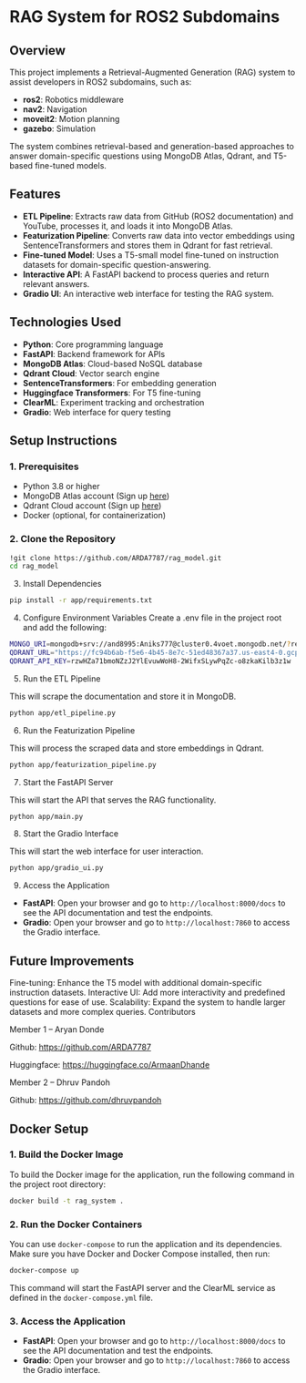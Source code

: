 # RAG System for ROS2 Subdomains

## Overview

This project implements a Retrieval-Augmented Generation (RAG) system to assist developers in ROS2 subdomains, such as:

- **ros2**: Robotics middleware
- **nav2**: Navigation
- **moveit2**: Motion planning
- **gazebo**: Simulation

The system combines retrieval-based and generation-based approaches to answer domain-specific questions using MongoDB Atlas, Qdrant, and T5-based fine-tuned models.

## Features

- **ETL Pipeline**: Extracts raw data from GitHub (ROS2 documentation) and YouTube, processes it, and loads it into MongoDB Atlas.
- **Featurization Pipeline**: Converts raw data into vector embeddings using SentenceTransformers and stores them in Qdrant for fast retrieval.
- **Fine-tuned Model**: Uses a T5-small model fine-tuned on instruction datasets for domain-specific question-answering.
- **Interactive API**: A FastAPI backend to process queries and return relevant answers.
- **Gradio UI**: An interactive web interface for testing the RAG system.

## Technologies Used

- **Python**: Core programming language
- **FastAPI**: Backend framework for APIs
- **MongoDB Atlas**: Cloud-based NoSQL database
- **Qdrant Cloud**: Vector search engine
- **SentenceTransformers**: For embedding generation
- **Huggingface Transformers**: For T5 fine-tuning
- **ClearML**: Experiment tracking and orchestration
- **Gradio**: Web interface for query testing

## Setup Instructions

### 1. Prerequisites

- Python 3.8 or higher
- MongoDB Atlas account (Sign up [here](https://www.mongodb.com/cloud/atlas))
- Qdrant Cloud account (Sign up [here](https://qdrant.tech/))
- Docker (optional, for containerization)

### 2. Clone the Repository

```bash
!git clone https://github.com/ARDA7787/rag_model.git
cd rag_model
```

3. Install Dependencies

```bash
pip install -r app/requirements.txt
```

4. Configure Environment Variables
Create a .env file in the project root and add the following:

```bash
MONGO_URI=mongodb+srv://and8995:Aniks777@cluster0.4voet.mongodb.net/?retryWrites=true&w=majority&appName=Cluster0
QDRANT_URL="https://fc94b6ab-f5e6-4b45-8e7c-51ed48367a37.us-east4-0.gcp.cloud.qdrant.io:6333"
QDRANT_API_KEY=rzwHZa71bmoNZzJ2YlEvuwWoH8-2WifxSLywPqZc-o8zkaKilb3z1w
```
5. Run the ETL Pipeline

This will scrape the documentation and store it in MongoDB.

```bash
python app/etl_pipeline.py
```

6. Run the Featurization Pipeline

This will process the scraped data and store embeddings in Qdrant.

```bash
python app/featurization_pipeline.py
```

7. Start the FastAPI Server

This will start the API that serves the RAG functionality.

```bash
python app/main.py
```

8. Start the Gradio Interface

This will start the web interface for user interaction.

```bash
python app/gradio_ui.py
```

9. Access the Application

- **FastAPI**: Open your browser and go to `http://localhost:8000/docs` to see the API documentation and test the endpoints.
- **Gradio**: Open your browser and go to `http://localhost:7860` to access the Gradio interface.

## Future Improvements

Fine-tuning: Enhance the T5 model with additional domain-specific instruction datasets.
Interactive UI: Add more interactivity and predefined questions for ease of use.
Scalability: Expand the system to handle larger datasets and more complex queries.
Contributors

Member 1 – Aryan Donde


Github: https://github.com/ARDA7787

Huggingface: https://huggingface.co/ArmaanDhande

Member 2 – Dhruv Pandoh 

Github: https://github.com/dhruvpandoh

## Docker Setup

### 1. Build the Docker Image

To build the Docker image for the application, run the following command in the project root directory:

```bash
docker build -t rag_system .
```

### 2. Run the Docker Containers

You can use `docker-compose` to run the application and its dependencies. Make sure you have Docker and Docker Compose installed, then run:

```bash
docker-compose up
```

This command will start the FastAPI server and the ClearML service as defined in the `docker-compose.yml` file.

### 3. Access the Application

- **FastAPI**: Open your browser and go to `http://localhost:8000/docs` to see the API documentation and test the endpoints.
- **Gradio**: Open your browser and go to `http://localhost:7860` to access the Gradio interface.

